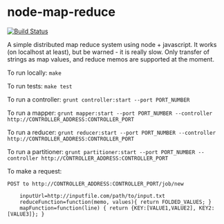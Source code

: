 # node-map-reduce

[![Build Status](https://travis-ci.org/andrewpmckenzie/node-map-reduce.svg?branch=master)](https://travis-ci.org/andrewpmckenzie/node-map-reduce)

A simple distributed map reduce system using node + javascript. It works (on localhost at least), but be warned -
it is really slow. Only transfer of strings as map values, and reduce memos are supported at the moment.

To run locally: `make`

To run tests: `make test`

To run a controller: `grunt controller:start --port PORT_NUMBER`

To run a mapper: `grunt mapper:start --port PORT_NUMBER --controller http://CONTROLLER_ADDRESS:CONTROLLER_PORT`

To run a reducer: `grunt reducer:start --port PORT_NUMBER --controller http://CONTROLLER_ADDRESS:CONTROLLER_PORT`

To run a partitioner: `grunt partitioner:start --port PORT_NUMBER --controller http://CONTROLLER_ADDRESS:CONTROLLER_PORT`

To make a request:

    POST to http://CONTROLLER_ADDRESS:CONTROLLER_PORT/job/new

        inputUrl=http://inputfile.com/path/to/input.txt
        reduceFunction=function(memo, values){ return FOLDED_VALUES; }
        mapFunction=function(line) { return {KEY:[VALUE1,VALUE2], KEY2:[VALUE3]}; }
